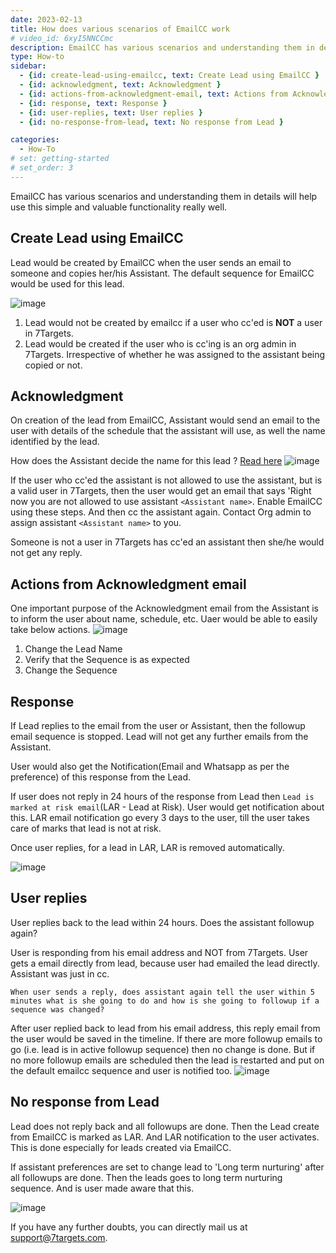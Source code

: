 ```yaml
---
date: 2023-02-13
title: How does various scenarios of EmailCC work
# video_id: 6xyI5NNCCmc
description: EmailCC has various scenarios and understanding them in details will help use this simple and valuable functionality really well.
type: How-to
sidebar:
  - {id: create-lead-using-emailcc, text: Create Lead using EmailCC }
  - {id: acknowledgment, text: Acknowledgment } 
  - {id: actions-from-acknowledgment-email, text: Actions from Acknowledgment email } 
  - {id: response, text: Response } 
  - {id: user-replies, text: User replies } 
  - {id: no-response-from-lead, text: No response from Lead } 

categories:
  - How-To
# set: getting-started
# set_order: 3
---
```

EmailCC has various scenarios and understanding them in details will help use this simple and valuable functionality really well.

## Create Lead using EmailCC
Lead would be created by EmailCC when the user sends an email to someone and copies her/his Assistant. The default sequence for EmailCC would be used for this lead. 

![image](../../images/emailcc-1.jpg)

1. Lead would not be created by emailcc if a user who cc'ed is **NOT** a user in 7Targets. 
1. Lead would be created if the user who is cc'ing is an org admin in 7Targets. Irrespective of whether he was assigned to the assistant being copied or not.

## Acknowledgment
On creation of the lead from EmailCC, Assistant would send an email to the user with details of the schedule that the assistant will use, as well the name identified by the lead. 

How does the Assistant decide the name for this lead ? [Read here](../../getting-responses/assistant-details/#lead-name-for-emailcc)
![image](../../images/default-name.jpg)

If the user who cc'ed the assistant is not allowed to use the assistant, but is a valid user in 7Targets, then the user would get an email that says 'Right now you are not allowed to use assistant `<Assistant name>`. 
Enable EmailCC using these steps. And then cc the assistant again. Contact Org admin to assign assistant `<Assistant name>` to you.

Someone is not a user in 7Targets has cc'ed an assistant then she/he would not get any reply.

## Actions from Acknowledgment email
One important purpose of the Acknowledgment email from the Assistant is to inform the user about name, schedule, etc. Uaer would be able to easily take below actions.
![image](../../images/emailcc-ack-email.jpg)

1. Change the Lead Name
1. Verify that the Sequence is as expected
1. Change the Sequence

## Response
If Lead replies to the email from the user or Assistant, then the followup email sequence is stopped. Lead will not get any further emails from the Assistant. 

User would also get the Notification(Email and Whatsapp as per the preference) of this response from the Lead. 

If user does not reply in 24 hours of the response from Lead then `Lead is marked at risk email`(LAR - Lead at Risk). User would get notification about this.
LAR email notification go every 3 days to the user, till the user takes care of marks that lead is not at risk.

Once user replies, for a lead in LAR, LAR is removed automatically.

![image](../../images/lar.jpg)

## User replies
User replies back to the lead within 24 hours. Does the assistant followup again? 

User is responding from his email address and NOT from 7Targets. User gets a email directly from lead, because user had emailed the lead directly. Assistant was just in cc. 

`When user sends a reply, does assistant again tell the user within 5 minutes what is she going to do and how is she going to followup if a sequence was changed?`

After user replied back to lead from his email address, this reply email from the user would be saved in the timeline. If there are more followup emails to go (i.e. lead is in active followup sequence) then no change is done. But if no more followup emails are scheduled then the lead is restarted and put on the default emailcc sequence and user is notified too. 
![image](../../images/existing-lead-restart-preference.png)

## No response from Lead
Lead does not reply back and all followups are done. Then the Lead create from EmailCC is marked as LAR. And LAR notification to the user activates. This is done especially for leads created via EmailCC. 

If assistant preferences are set to change lead to 'Long term nurturing' after all followups are done. Then the leads goes to long term nurturing sequence. And is user made aware that this.

![image](../../images/long-term-nurturing-preference.png)


If you have any further doubts, you can directly mail us at support@7targets.com.

